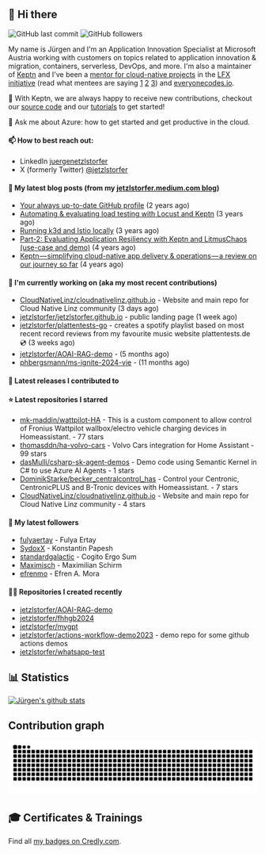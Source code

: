 ## 👋 Hi there 



![GitHub last commit](https://img.shields.io/github/last-commit/jetzlstorfer/jetzlstorfer?label=updated)
![GitHub followers](https://img.shields.io/github/followers/jetzlstorfer?label=GitHub%20followers)

My name is Jürgen and I'm an Application Innovation Specialist at Microsoft Austria working with customers on topics related to application innovation & migration, containers, serverless, DevOps, and more. I'm also a maintainer of [Keptn](https://keptn.sh) and I've been a [mentor for cloud-native projects](https://medium.com/keptn/keptn-simplifying-cloud-native-app-delivery-operations-a-review-on-our-journey-so-far-5d0f56619662) in the [LFX initiative](https://lfx.linuxfoundation.org/tools/mentorship/) (read what mentees are saying [1](https://www.ankitjain28.me/communitybridge-mentee-with-keptn/) [2](https://www.cncf.io/blog/2021/07/13/spring-term-lfx-program-largest-graduating-class-with-28-successful-cncf-interns/) [3](https://rajdas98.medium.com/my-experience-with-linux-foundation-mentorship-program-80b3614c55f5?source=post_internal_links---------3----------------------------)) and [everyonecodes.io](https://everyonecodes.io/).

👯 With Keptn, we are always happy to receive new contributions, checkout our [source code](https://github.com/keptn/keptn) and our [tutorials](https://tutorials.keptn.sh) to get started!

💬 Ask me about Azure: how to get started and get productive in the cloud.

#### 📫 How to best reach out: 
- LinkedIn [juergenetzlstorfer](https://www.linkedin.com/in/juergenetzlstorfer/)
- X (formerly Twitter) [@jetzlstorfer](https://twitter.com/jetzlstorfer)


#### 📖 My latest blog posts (from my [jetzlstorfer.medium.com blog](https://jetzlstorfer.medium.com))
- [Your always up-to-date GitHub profile](https://jetzlstorfer.medium.com/your-always-up-to-date-github-profile-398b3c9d8de5?source=rss-14f716fb26f2------2) (2 years ago)
- [Automating &amp; evaluating load testing with Locust and Keptn](https://medium.com/keptn/automating-evaluating-load-testing-with-locust-and-keptn-6cf5c8f76bed?source=rss-14f716fb26f2------2) (3 years ago)
- [Running k3d and Istio locally](https://jetzlstorfer.medium.com/running-k3d-and-istio-locally-32adc5c41a63?source=rss-14f716fb26f2------2) (3 years ago)
- [Part-2: Evaluating Application Resiliency with Keptn and LitmusChaos (use-case and demo)](https://medium.com/keptn/part-2-evaluating-application-resiliency-with-keptn-and-litmuschaos-use-case-and-demo-f43b264a2294?source=rss-14f716fb26f2------2) (4 years ago)
- [Keptn — simplifying cloud-native app delivery &amp; operations — a review on our journey so far](https://medium.com/keptn/keptn-simplifying-cloud-native-app-delivery-operations-a-review-on-our-journey-so-far-5d0f56619662?source=rss-14f716fb26f2------2) (4 years ago)

#### 👷 I'm currently working on (aka my most recent contributions)

- [CloudNativeLinz/cloudnativelinz.github.io](https://github.com/CloudNativeLinz/cloudnativelinz.github.io) - Website and main repo for Cloud Native Linz community (3 days ago)
- [jetzlstorfer/jetzlstorfer.github.io](https://github.com/jetzlstorfer/jetzlstorfer.github.io) - public landing page (1 week ago)
- [jetzlstorfer/plattentests-go](https://github.com/jetzlstorfer/plattentests-go) - creates a spotify playlist based on most recent record reviews from my favourite music website plattentests.de 💿 (3 weeks ago)
- [jetzlstorfer/AOAI-RAG-demo](https://github.com/jetzlstorfer/AOAI-RAG-demo) -  (5 months ago)
- [phbergsmann/ms-ignite-2024-vie](https://github.com/phbergsmann/ms-ignite-2024-vie) -  (11 months ago)

#### 🚀 Latest releases I contributed to


#### ⭐ Latest repositories I starred

- [mk-maddin/wattpilot-HA](https://github.com/mk-maddin/wattpilot-HA) - This is a custom component to allow control of Fronius Wattpilot wallbox/electro vehicle charging devices in Homeassistant. - 77 stars
- [thomasddn/ha-volvo-cars](https://github.com/thomasddn/ha-volvo-cars) - Volvo Cars integration for Home Assistant - 99 stars
- [dasMulli/csharp-sk-agent-demos](https://github.com/dasMulli/csharp-sk-agent-demos) - Demo code using Semantic Kernel in C# to use Azure AI Agents - 1 stars
- [DominikStarke/becker_centralcontrol_has](https://github.com/DominikStarke/becker_centralcontrol_has) - Control your Centronic, CentronicPLUS and B-Tronic devices with Homeassistant. - 7 stars
- [CloudNativeLinz/cloudnativelinz.github.io](https://github.com/CloudNativeLinz/cloudnativelinz.github.io) - Website and main repo for Cloud Native Linz community - 4 stars

#### 👥 My latest followers

- [fulyaertay](https://github.com/fulyaertay) - Fulya Ertay
- [SydoxX](https://github.com/SydoxX) - Konstantin Papesh
- [standardgalactic](https://github.com/standardgalactic) - Cogito Ergo Sum
- [Maximisch](https://github.com/Maximisch) - Maximilian Schirm
- [efrenmo](https://github.com/efrenmo) - Efren A. Mora

#### 👨‍💻 Repositories I created recently

- [jetzlstorfer/AOAI-RAG-demo](https://github.com/jetzlstorfer/AOAI-RAG-demo)
- [jetzlstorfer/fhhgb2024](https://github.com/jetzlstorfer/fhhgb2024)
- [jetzlstorfer/mygpt](https://github.com/jetzlstorfer/mygpt)
- [jetzlstorfer/actions-workflow-demo2023](https://github.com/jetzlstorfer/actions-workflow-demo2023) - demo repo for some github actions demos
- [jetzlstorfer/whatsapp-test](https://github.com/jetzlstorfer/whatsapp-test)


## 📊 Statistics

[![Jürgen's github stats](https://github-readme-stats.vercel.app/api?username=jetzlstorfer&show_icons=true&count_private=true)](https://github.com/jetzlstorfer)

## Contribution graph
<img alt="github-snake" src="https://raw.githubusercontent.com/jetzlstorfer/jetzlstorfer/refs/heads/output/github-contribution-grid-snake.svg" />


## 🎓 Certificates & Trainings

<!--START_SECTION:badges-->
<!--END_SECTION:badges-->

Find all [my badges on Credly.com](https://www.credly.com/users/jetzlstorfer/badges).

